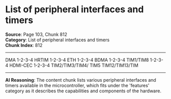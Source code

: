 # List of peripheral interfaces and timers

**Source**: Page 103, Chunk 812  
**Category**: List of peripheral interfaces and timers  
**Chunk Index**: 812

---

DMA 1-2-3-4 HRTIM 1-2-3-4 ETH 1-2-3-4
BDMA 1-2-3-4 TIM1/TIM8 1-2-3-4 HDMI-CEC 1-2-3-4
TIM2/TIM3/TIM4/
TIM5
TIM12/TIM13/TIM

---

**AI Reasoning**: The content chunk lists various peripheral interfaces and timers available in the microcontroller, which fits under the 'features' category as it describes the capabilities and components of the hardware.
